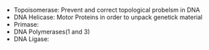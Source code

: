  - Topoisomerase: Prevent and correct topological probelsm in DNA 
 - DNA Helicase: Motor Proteins in order to unpack genetick material
 - Primase:
 - DNA Polymerases(1 and 3)
 - DNA Ligase:
<!--stackedit_data:
eyJoaXN0b3J5IjpbMTc4MTczMjc1MCwtMjA4ODc0NjYxMl19
-->
